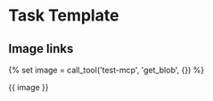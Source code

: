 # Task Template

## Image links

{% set image = call_tool('test-mcp', 'get_blob', {}) %}

{{ image }}
